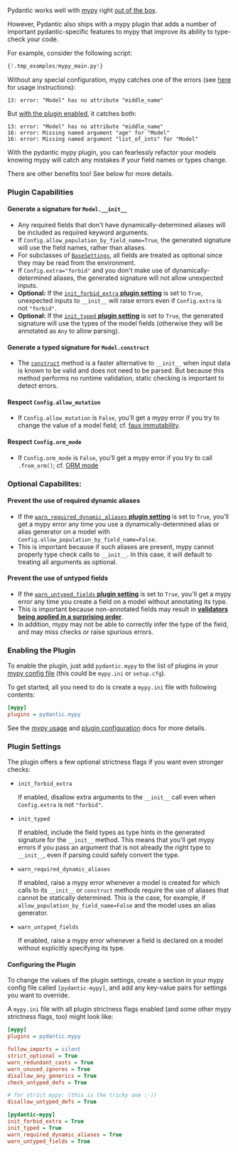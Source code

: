 Pydantic works well with [mypy](http://mypy-lang.org/) right [out of the box](usage/mypy.md).

However, Pydantic also ships with a mypy plugin that adds a number of important pydantic-specific
features to mypy that improve its ability to type-check your code.

For example, consider the following script:
```py
{!.tmp_examples/mypy_main.py!}
```

Without any special configuration, mypy catches one of the errors (see [here](usage/mypy.md) for usage instructions):
```
13: error: "Model" has no attribute "middle_name"
```

But [with the plugin enabled](#enabling-the-plugin), it catches both:
```
13: error: "Model" has no attribute "middle_name"
16: error: Missing named argument "age" for "Model"
16: error: Missing named argument "list_of_ints" for "Model"
```

With the pydantic mypy plugin, you can fearlessly refactor your models knowing mypy will catch any mistakes
if your field names or types change.

There are other benefits too! See below for more details.

### Plugin Capabilities

#### Generate a signature for `Model.__init__`
* Any required fields that don't have dynamically-determined aliases will be included as required
  keyword arguments.
* If `Config.allow_population_by_field_name=True`, the generated signature will use the field names,
  rather than aliases.
* For subclasses of [`BaseSettings`](usage/settings.md), all fields are treated as optional since they may be
  read from the environment.
* If `Config.extra="forbid"` and you don't make use of dynamically-determined aliases, the generated signature
  will not allow unexpected inputs.
* **Optional:** If the [`init_forbid_extra` **plugin setting**](#plugin-settings) is set to `True`, unexpected inputs to
  `__init__` will raise errors even if `Config.extra` is not `"forbid"`.
* **Optional:** If the [`init_typed` **plugin setting**](#plugin-settings) is set to `True`, the generated signature
  will use the types of the model fields (otherwise they will be annotated as `Any` to allow parsing).
 
#### Generate a typed signature for `Model.construct`
* The [`construct`](usage/models.md#creating-models-without-validation) method is a faster alternative to `__init__`
  when input data is known to be valid and does not need to be parsed. But because this method performs no runtime
  validation, static checking is important to detect errors.

#### Respect `Config.allow_mutation`
* If `Config.allow_mutation` is `False`, you'll get a mypy error if you try to change
  the value of a model field; cf. [faux immutability](usage/models.md#faux-immutability).

#### Respect `Config.orm_mode`
* If `Config.orm_mode` is `False`, you'll get a mypy error if you try to call `.from_orm()`;
  cf. [ORM mode](usage/models.md#orm-mode-aka-arbitrary-class-instances)
 
### Optional Capabilites:
#### Prevent the use of required dynamic aliases
* If the [`warn_required_dynamic_aliases` **plugin setting**](#plugin-settings) is set to `True`, you'll get a mypy
  error any time you use a dynamically-determined alias or alias generator on a model with
  `Config.allow_population_by_field_name=False`.
* This is important because if such aliases are present, mypy cannot properly type check calls to `__init__`.
  In this case, it will default to treating all arguments as optional. 

#### Prevent the use of untyped fields
* If the [`warn_untyped_fields` **plugin setting**](#plugin-settings) is set to `True`, you'll get a mypy error
  any time you create a field on a model without annotating its type.
* This is important because non-annotated fields may result in
  [**validators being applied in a surprising order**](usage/models.md#field-ordering).
* In addition, mypy may not be able to correctly infer the type of the field, and may miss
  checks or raise spurious errors.

### Enabling the Plugin

To enable the plugin, just add `pydantic.mypy` to the list of plugins in your
[mypy config file](https://mypy.readthedocs.io/en/latest/config_file.html)
(this could be `mypy.ini` or `setup.cfg`).

To get started, all you need to do is create a `mypy.ini` file with following contents:
```ini
[mypy]
plugins = pydantic.mypy
```

See the [mypy usage](usage/mypy.md) and [plugin configuration](#configuring-the-plugin) docs for more details.

### Plugin Settings

The plugin offers a few optional strictness flags if you want even stronger checks:

* `init_forbid_extra`

    If enabled, disallow extra arguments to the `__init__` call even when `Config.extra` is not `"forbid"`.
  
* `init_typed`

    If enabled, include the field types as type hints in the generated signature for the `__init__` method.
    This means that you'll get mypy errors if you pass an argument that is not already the right type to
    `__init__`, even if parsing could safely convert the type.

* `warn_required_dynamic_aliases`

    If enabled, raise a mypy error whenever a model is created for which
    calls to its `__init__` or `construct` methods require the use of aliases that cannot be statically determined.
    This is the case, for example, if `allow_population_by_field_name=False` and the model uses an alias generator.

* `warn_untyped_fields`

    If enabled, raise a mypy error whenever a field is declared on a model without explicitly specifying its type.


#### Configuring the Plugin
To change the values of the plugin settings, create a section in your mypy config file called `[pydantic-mypy]`,
and add any key-value pairs for settings you want to override.

A `mypy.ini` file with all plugin strictness flags enabled (and some other mypy strictness flags, too) might look like: 
```ini
[mypy]
plugins = pydantic.mypy

follow_imports = silent
strict_optional = True
warn_redundant_casts = True
warn_unused_ignores = True
disallow_any_generics = True
check_untyped_defs = True

# for strict mypy: (this is the tricky one :-))
disallow_untyped_defs = True

[pydantic-mypy]
init_forbid_extra = True
init_typed = True
warn_required_dynamic_aliases = True
warn_untyped_fields = True
```
